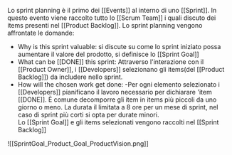Lo sprint planning è il primo dei [[Events]] al interno di uno [[Sprint]].
In questo evento viene raccolto tutto lo [[Scrum Team]]  i quali discuto dei items presenti nel [[Product Backlog]].
Lo sprint planning vengono affrontate le domande:
- Why is this sprint valuable:
	si discute su come lo sprint iniziato possa aumentare il valore del prodotto, si definisce lo [[Sprint Goal]]
- What can be [[DONE]] this sprint:
	Attraverso l'interazione con il [[Product Owner]], i [[Developers]] selezionano gli items(del [[Product Backlog]]) da includere nello sprint.
- How will the chosen work get done:
	-Per ogni elemento selezionato i [[Developers]] pianificano il lavoro necessario per dichiarare 'item [[DONE]].
	È comune decomporre gli item in items più piccoli da uno giorno o meno.
La durata il limitata a 8 ore per un mese di sprint, nel caso di sprint più corti si opta per durate minori.	
Lo [[Sprint Goal]] e gli items selezionati vengono raccolti nel [[Sprint Backlog]]

![[SprintGoal_Product_Goal_ProductVision.png]]